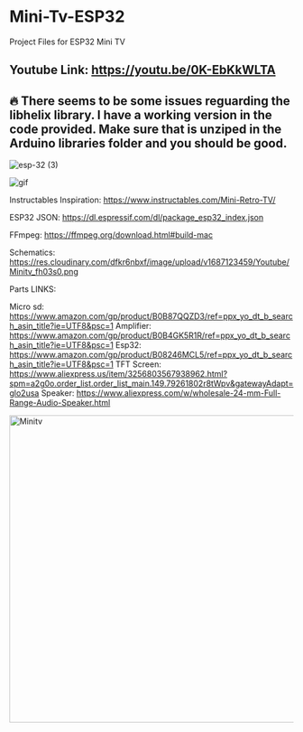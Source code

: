 # Mini-Tv-ESP32
Project Files for ESP32 Mini TV

## Youtube Link: https://youtu.be/0K-EbKkWLTA

## 🔥 There seems to be some issues reguarding the libhelix library. I have a working version in the code provided. Make sure that is unziped in the Arduino libraries folder and you should be good. 


![esp-32 (3)](https://github.com/galbraithmedia1/Mini-Tv-ESP32/assets/59584919/4e73a091-7dba-4999-b06c-9f5ec7cf4b24)

![gif](https://github.com/galbraithmedia1/Mini-Tv-ESP32/assets/59584919/c02fc5cd-852e-4078-9ebe-9cfafba13f94)



Instructables Inspiration: https://www.instructables.com/Mini-Retro-TV/ 

ESP32 JSON: https://dl.espressif.com/dl/package_esp32_index.json

FFmpeg: https://ffmpeg.org/download.html#build-mac

Schematics: https://res.cloudinary.com/dfkr6nbxf/image/upload/v1687123459/Youtube/Minitv_fh03s0.png

Parts LINKS: 

Micro sd: https://www.amazon.com/gp/product/B0B87QQZD3/ref=ppx_yo_dt_b_search_asin_title?ie=UTF8&psc=1
Amplifier:  https://www.amazon.com/gp/product/B0B4GK5R1R/ref=ppx_yo_dt_b_search_asin_title?ie=UTF8&psc=1
Esp32: https://www.amazon.com/gp/product/B08246MCL5/ref=ppx_yo_dt_b_search_asin_title?ie=UTF8&psc=1
TFT Screen:  https://www.aliexpress.us/item/3256803567938962.html?spm=a2g0o.order_list.order_list_main.149.79261802r8tWpv&gatewayAdapt=glo2usa
Speaker: https://www.aliexpress.com/w/wholesale-24-mm-Full-Range-Audio-Speaker.html



<img width="544" alt="Minitv" src="https://github.com/galbraithmedia1/Mini-Tv-ESP32/assets/59584919/a3b7fad3-fd97-4dff-a1b4-122c7f3ad0a5">
